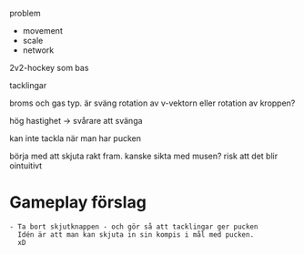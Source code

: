 problem
- movement
- scale
- network

2v2-hockey som bas

tacklingar

broms och gas typ. är sväng rotation av v-vektorn eller rotation av kroppen?

hög hastighet -> svårare att svänga

kan inte tackla när man har pucken

börja med att skjuta rakt fram. kanske sikta med musen? risk att det blir ointuitivt

# Gameplay förslag
    - Ta bort skjutknappen - och gör så att tacklingar ger pucken
      Idén är att man kan skjuta in sin kompis i mål med pucken.
      xD
